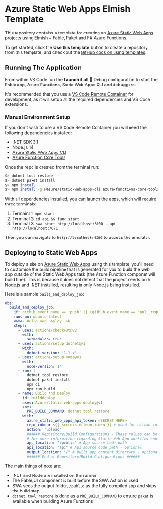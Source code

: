# Azure Static Web Apps Elmish Template

This repository contains a template for creating an [Azure Static Web Apps](https://docs.microsoft.com/azure/static-web-apps/?WT.mc_id=dotnet-33392-aapowell) projects using Elmish + Fable, Paket and F# Azure Functions.

To get started, click the **Use this template** button to create a repository from this template, and check out the [GitHub docs on using templates](https://docs.github.com/en/github/creating-cloning-and-archiving-repositories/creating-a-repository-from-a-template).

## Running The Application

From within VS Code run the **Launch it all 🚀** Debug configuration to start the Fable app, Azure Functions, Static Web Apps CLI and debuggers.

It's recommended that you use a [VS Code Remote Container](https://code.visualstudio.com/docs/remote/containers?WT.mc_id=dotnet-33392-aapowell) for development, as it will setup all the required dependencies and VS Code extensions.

### Manual Environment Setup

If you don't wish to use a VS Code Remote Container you will need the following dependencies installed:

* .NET SDK 3.1
* Node.js 14
* [Azure Static Web Apps CLI](https://github.com/azure/static-web-apps-cli)
* [Azure Function Core Tools](https://github.com/Azure/azure-functions-core-tools)

Once the repo is created from the terminal run:

```bash
$> dotnet tool restore
$> dotnet paket install
$> npm install
$> npm install -g @azure/static-web-apps-cli azure-functions-core-tools@3
```

With all dependencies installed, you can launch the apps, which will require three terminals:

1. Termainl 1: `npm start`
1. Terminal 2: `cd api && func start`
1. Terminal 3: `swa start http://localhost:3000 --api http://localhost:7071`

Then you can navigate to `http://localhost:4280` to access the emulator.

## Deploying to Static Web Apps

To deploy a site on [Azure Static Web Apps](https://docs.microsoft.com/azure/static-web-apps/?WT.mc_id=dotnet-33392-aapowell) using this template, you'll need to customise the build pipeline that is generated for you to build the web app outside of the Static Web Apps task (the Azure Function componet will build fine). This is because it does not detect that the project needs both Node.js and .NET installed, resulting in only Node.js being installed.

Here is a sample `build_and_deploy_job`:

```yml
obs:
  build_and_deploy_job:
    if: github.event_name == 'push' || (github.event_name == 'pull_request' && github.event.action != 'closed')
    runs-on: ubuntu-latest
    name: Build and Deploy Job
    steps:
      - uses: actions/checkout@v2
        with:
          submodules: true
      - uses: actions/setup-dotnet@v1
        with:
          dotnet-version: '3.1.x'
      - uses: actions/setup-node@v1
        with:
          node-version: 14
      - run: |
          dotnet tool restore
          dotnet paket install
          npm ci
          npm run build
      - name: Build And Deploy
        id: builddeploy
        uses: Azure/static-web-apps-deploy@v1
        env:
          PRE_BUILD_COMMAND: dotnet tool restore
        with:
          azure_static_web_apps_api_token: <SECRET HERE>
          repo_token: ${{ secrets.GITHUB_TOKEN }} # Used for Github integrations (i.e. PR comments)
          action: "upload"
          ###### Repository/Build Configurations - These values can be configured to match your app requirements. ######
          # For more information regarding Static Web App workflow configurations, please visit: https://aka.ms/swaworkflowconfig
          app_location: "/public" # App source code path
          api_location: "api" # Api source code path - optional
          output_location: "/" # Built app content directory - optional
          ###### End of Repository/Build Configurations ######
```

The main things of note are:

* .NET and Node are installed on the runner
* The Fable/UI component is built before the SWA Action is used
* SWA sees the output folder, `/public` as the fully compiled app and skips the build step
* `dotnet tool restore` is done as a `PRE_BUILD_COMMAND` to ensure `paket` is available when building Azure Functions
